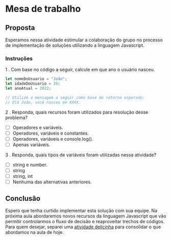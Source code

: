 # Mesa de trabalho

## Proposta 

Esperamos nessa atividade estimular a colaboração do grupo no processo de implementação de soluções utilizando a linguagem Javascript.

### Instruções

1 . Com base no código a seguir, calcule em que ano o usuário nasceu.

```js
let nomeDoUsuario = "João";
let idadeDoUsuario = 20;
let anoAtual = 2022;

// Utilize a mensagem a seguir como base do retorno esperado:
// Olá João, você nasceu em XXXX.
```

2 . Responda, quais recursos foram utilizados para resolução desse problema?

- [ ] Operadores e variáveis.
- [ ] Operadores, variáveis e constantes.
- [ ] Operadores, variáveis e console.log().
- [ ] Apenas variáveis.

3 . Responda, quais tipos de variáveis foram utilizadas nessa atividade?

- [ ] string e number.
- [ ] string
- [ ] string, int
- [ ] Nenhuma das alternativas anteriores.

## Conclusão

Espero que tenha curtido implementar esta solução com sua equipe. Na próxima aula abordaremos novos recursos da linguagem Javascript que vão permitir controlarmos o fluxo de decisão e reaproveitar trechos de códigos. Para quem desejar, separei uma [atividade delicinha](./atividades/) para consolidar o que abordamos na aula de hoje.
